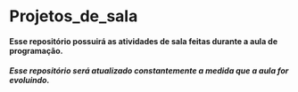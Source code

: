 # Projetos_de_sala

#### Esse repositório possuirá as atividades de sala feitas durante a aula de programação.

##### Esse repositório será atualizado constantemente a medida que a aula for evoluindo.
